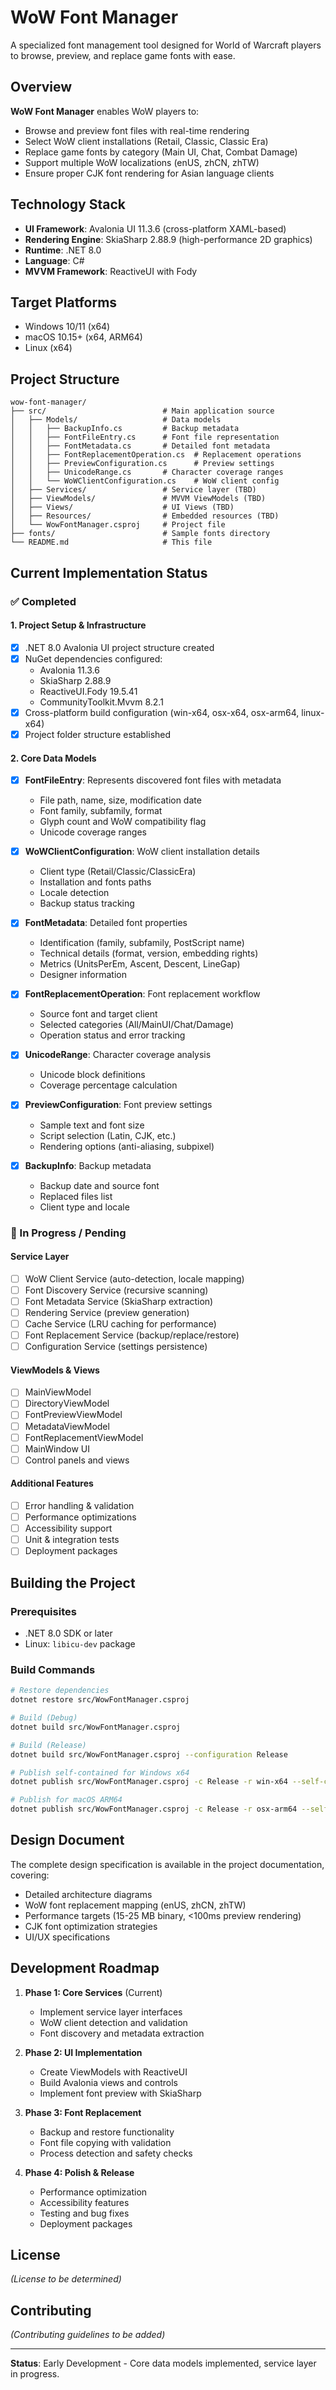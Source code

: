 # WoW Font Manager

A specialized font management tool designed for World of Warcraft players to browse, preview, and replace game fonts with ease.

## Overview

**WoW Font Manager** enables WoW players to:
- Browse and preview font files with real-time rendering
- Select WoW client installations (Retail, Classic, Classic Era)
- Replace game fonts by category (Main UI, Chat, Combat Damage)
- Support multiple WoW localizations (enUS, zhCN, zhTW)
- Ensure proper CJK font rendering for Asian language clients

## Technology Stack

- **UI Framework**: Avalonia UI 11.3.6 (cross-platform XAML-based)
- **Rendering Engine**: SkiaSharp 2.88.9 (high-performance 2D graphics)
- **Runtime**: .NET 8.0
- **Language**: C#
- **MVVM Framework**: ReactiveUI with Fody

## Target Platforms

- Windows 10/11 (x64)
- macOS 10.15+ (x64, ARM64)
- Linux (x64)

## Project Structure

```
wow-font-manager/
├── src/                          # Main application source
│   ├── Models/                   # Data models
│   │   ├── BackupInfo.cs         # Backup metadata
│   │   ├── FontFileEntry.cs      # Font file representation
│   │   ├── FontMetadata.cs       # Detailed font metadata
│   │   ├── FontReplacementOperation.cs  # Replacement operations
│   │   ├── PreviewConfiguration.cs      # Preview settings
│   │   ├── UnicodeRange.cs       # Character coverage ranges
│   │   └── WoWClientConfiguration.cs    # WoW client config
│   ├── Services/                 # Service layer (TBD)
│   ├── ViewModels/               # MVVM ViewModels (TBD)
│   ├── Views/                    # UI Views (TBD)
│   ├── Resources/                # Embedded resources (TBD)
│   └── WowFontManager.csproj     # Project file
├── fonts/                        # Sample fonts directory
└── README.md                     # This file
```

## Current Implementation Status

### ✅ Completed

#### 1. Project Setup & Infrastructure
- [x] .NET 8.0 Avalonia UI project structure created
- [x] NuGet dependencies configured:
  - Avalonia 11.3.6
  - SkiaSharp 2.88.9
  - ReactiveUI.Fody 19.5.41
  - CommunityToolkit.Mvvm 8.2.1
- [x] Cross-platform build configuration (win-x64, osx-x64, osx-arm64, linux-x64)
- [x] Project folder structure established

#### 2. Core Data Models
- [x] **FontFileEntry**: Represents discovered font files with metadata
  - File path, name, size, modification date
  - Font family, subfamily, format
  - Glyph count and WoW compatibility flag
  - Unicode coverage ranges
  
- [x] **WoWClientConfiguration**: WoW client installation details
  - Client type (Retail/Classic/ClassicEra)
  - Installation and fonts paths
  - Locale detection
  - Backup status tracking
  
- [x] **FontMetadata**: Detailed font properties
  - Identification (family, subfamily, PostScript name)
  - Technical details (format, version, embedding rights)
  - Metrics (UnitsPerEm, Ascent, Descent, LineGap)
  - Designer information
  
- [x] **FontReplacementOperation**: Font replacement workflow
  - Source font and target client
  - Selected categories (All/MainUI/Chat/Damage)
  - Operation status and error tracking
  
- [x] **UnicodeRange**: Character coverage analysis
  - Unicode block definitions
  - Coverage percentage calculation
  
- [x] **PreviewConfiguration**: Font preview settings
  - Sample text and font size
  - Script selection (Latin, CJK, etc.)
  - Rendering options (anti-aliasing, subpixel)
  
- [x] **BackupInfo**: Backup metadata
  - Backup date and source font
  - Replaced files list
  - Client type and locale

### 🔄 In Progress / Pending

#### Service Layer
- [ ] WoW Client Service (auto-detection, locale mapping)
- [ ] Font Discovery Service (recursive scanning)
- [ ] Font Metadata Service (SkiaSharp extraction)
- [ ] Rendering Service (preview generation)
- [ ] Cache Service (LRU caching for performance)
- [ ] Font Replacement Service (backup/replace/restore)
- [ ] Configuration Service (settings persistence)

#### ViewModels & Views
- [ ] MainViewModel
- [ ] DirectoryViewModel  
- [ ] FontPreviewViewModel
- [ ] MetadataViewModel
- [ ] FontReplacementViewModel
- [ ] MainWindow UI
- [ ] Control panels and views

#### Additional Features
- [ ] Error handling & validation
- [ ] Performance optimizations
- [ ] Accessibility support
- [ ] Unit & integration tests
- [ ] Deployment packages

## Building the Project

### Prerequisites

- .NET 8.0 SDK or later
- Linux: `libicu-dev` package

### Build Commands

```bash
# Restore dependencies
dotnet restore src/WowFontManager.csproj

# Build (Debug)
dotnet build src/WowFontManager.csproj

# Build (Release)
dotnet build src/WowFontManager.csproj --configuration Release

# Publish self-contained for Windows x64
dotnet publish src/WowFontManager.csproj -c Release -r win-x64 --self-contained

# Publish for macOS ARM64
dotnet publish src/WowFontManager.csproj -c Release -r osx-arm64 --self-contained
```

## Design Document

The complete design specification is available in the project documentation, covering:
- Detailed architecture diagrams
- WoW font replacement mapping (enUS, zhCN, zhTW)
- Performance targets (15-25 MB binary, <100ms preview rendering)
- CJK font optimization strategies
- UI/UX specifications

## Development Roadmap

1. **Phase 1: Core Services** (Current)
   - Implement service layer interfaces
   - WoW client detection and validation
   - Font discovery and metadata extraction

2. **Phase 2: UI Implementation**
   - Create ViewModels with ReactiveUI
   - Build Avalonia views and controls
   - Implement font preview with SkiaSharp

3. **Phase 3: Font Replacement**
   - Backup and restore functionality
   - Font file copying with validation
   - Process detection and safety checks

4. **Phase 4: Polish & Release**
   - Performance optimization
   - Accessibility features
   - Testing and bug fixes
   - Deployment packages

## License

*(License to be determined)*

## Contributing

*(Contributing guidelines to be added)*

---

**Status**: Early Development - Core data models implemented, service layer in progress.
